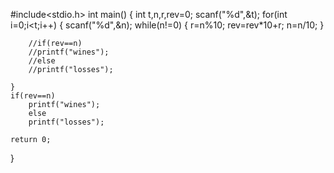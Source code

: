 #include<stdio.h>
int main()
{
    int t,n,r,rev=0;
    scanf("%d",&t);
    for(int i=0;i<t;i++)
    {
        scanf("%d",&n);
        while(n!=0)
        {
          r=n%10;
          rev=rev*10+r;
          n=n/10;
        }
        
        //if(rev==n)
        //printf("wines");
        //else
        //printf("losses");
        
    }
    if(rev==n)
        printf("wines");
        else
        printf("losses");
        
    return 0;
}
